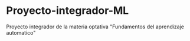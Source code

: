 # Proyecto-integrador-ML
Proyecto integrador de la materia optativa "Fundamentos del aprendizaje automatico"
